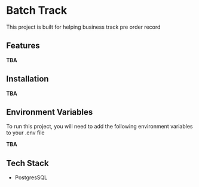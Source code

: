 
# Batch Track

This project is built for helping business track pre order record


## Features

**TBA**

## Installation

**TBA**
    
## Environment Variables

To run this project, you will need to add the following environment variables to your .env file

**TBA**

## Tech Stack

- PostgresSQL